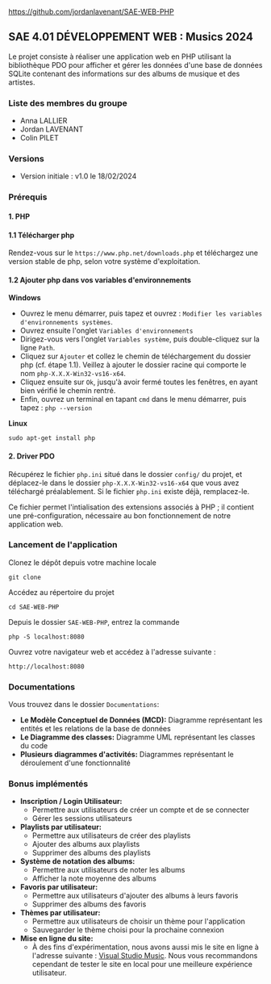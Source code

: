 https://github.com/jordanlavenant/SAE-WEB-PHP

## SAE 4.01 DÉVELOPPEMENT WEB : Musics 2024

Le projet consiste à réaliser une application web en PHP utilisant la bibliothèque PDO pour afficher et gérer les données d'une base de données SQLite contenant des informations sur des albums de musique et des artistes.


### Liste des membres du groupe

* Anna LALLIER
* Jordan LAVENANT
* Colin PILET


### Versions
* Version initiale : v1.0 le 18/02/2024

### Prérequis

#### 1. PHP
#### 1.1 Télécharger php 
Rendez-vous sur le ``https://www.php.net/downloads.php`` et téléchargez une version stable de php, selon votre système d'exploitation.
#### 1.2 Ajouter php dans vos variables d'environnements

**Windows**

* Ouvrez le menu démarrer, puis tapez et ouvrez : ``Modifier les variables d'environnements systèmes``.
* Ouvrez ensuite l'onglet ``Variables d'environnements``
* Dirigez-vous vers l'onglet ``Variables système``, puis double-cliquez sur la ligne ``Path``.
* Cliquez sur ``Ajouter`` et collez le chemin de téléchargement du dossier php (cf. étape 1.1). Veillez à ajouter le dossier racine qui comporte le nom ``php-X.X.X-Win32-vs16-x64``.
* Cliquez ensuite sur ``Ok``, jusqu'à avoir fermé toutes les fenêtres, en ayant bien vérifié le chemin rentré.
* Enfin, ouvrez un terminal en tapant ``cmd`` dans le menu démarrer, puis tapez : ``php --version``

**Linux**

``sudo apt-get install php``

#### 2. Driver PDO

Récupérez le fichier ``php.ini`` situé dans le dossier ``config/`` du projet, et déplacez-le dans le dossier ``php-X.X.X-Win32-vs16-x64`` que vous avez téléchargé préalablement. Si le fichier ``php.ini`` existe déjà, remplacez-le. 

Ce fichier permet l'intialisation des extensions associés à PHP ; il contient une pré-configuration, nécessaire au bon fonctionnement de notre application web.
  
### Lancement de l'application

Clonez le dépôt depuis votre machine locale

    git clone 

Accédez au répertoire du projet

    cd SAE-WEB-PHP
    
Depuis le dossier `SAE-WEB-PHP`, entrez la commande

    php -S localhost:8080

Ouvrez votre navigateur web et accédez à l'adresse suivante :

    http://localhost:8080


### Documentations

Vous trouvez dans le dossier `Documentations`: 

* **Le Modèle Conceptuel de Données (MCD):** Diagramme représentant les entités et les relations de la base de données
* **Le Diagramme des classes:** Diagramme UML représentant les classes du code
* **Plusieurs diagrammes d'activités:** Diagrammes représentant le déroulement d'une fonctionnalité

### Bonus implémentés

* **Inscription / Login Utilisateur:**
    * Permettre aux utilisateurs de créer un compte et de se connecter
    * Gérer les sessions utilisateurs
* **Playlists par utilisateur:**
    * Permettre aux utilisateurs de créer des playlists
    * Ajouter des albums aux playlists
    * Supprimer des albums des playlists
* **Système de notation des albums:**
    * Permettre aux utilisateurs de noter les albums
    * Afficher la note moyenne des albums
* **Favoris par utilisateur:**
    * Permettre aux utilisateurs d'ajouter des albums à leurs favoris
    * Supprimer des albums des favoris
* **Thèmes par utilisateur:**
    * Permettre aux utilisateurs de choisir un thème pour l'application
    * Sauvegarder le thème choisi pour la prochaine connexion
* **Mise en ligne du site:**
    * À des fins d'expérimentation, nous avons aussi mis le site en ligne à l'adresse suivante : [Visual Studio Music](http://vonpilaaf.fr). Nous vous recommandons cependant de tester le site en local pour une meilleure expérience utilisateur.
